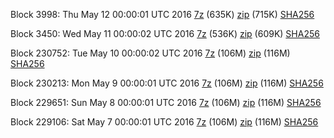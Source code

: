 Block 3998: Thu May 12 00:00:01 UTC 2016 [7z](https://transfer.sh/2Bjtv/bootstrap.dat.20160512.7z) (635K) [zip](https://transfer.sh/qUzKb/bootstrap.dat.20160512.zip) (715K) [SHA256](https://transfer.sh/rgdwU/sha256.txt)

Block 3450: Wed May 11 00:00:02 UTC 2016 [7z](https://transfer.sh/hiwio/bootstrap.dat.20160511.7z) (536K) [zip](https://transfer.sh/tJhHX/bootstrap.dat.20160511.zip) (609K) [SHA256](https://transfer.sh/EkokH/sha256.txt)

Block 230752: Tue May 10 00:00:02 UTC 2016 [7z](https://transfer.sh/aiiZu/bootstrap.dat.20160510.7z) (106M) [zip](https://transfer.sh/GKacI/bootstrap.dat.20160510.zip) (116M) [SHA256](https://transfer.sh/4oFip/sha256.txt)

Block 230213: Mon May  9 00:00:01 UTC 2016 [7z](https://transfer.sh/J7tuc/bootstrap.dat.20160509.7z) (106M) [zip](https://transfer.sh/k0oDb/bootstrap.dat.20160509.zip) (116M) [SHA256](https://transfer.sh/5wsmV/sha256.txt)

Block 229651: Sun May  8 00:00:01 UTC 2016 [7z](https://transfer.sh/2Yysb/bootstrap.dat.20160508.7z) (106M) [zip](https://transfer.sh/11SStu/bootstrap.dat.20160508.zip) (116M) [SHA256](https://transfer.sh/105oIg/sha256.txt)

Block 229106: Sat May  7 00:00:01 UTC 2016 [7z](https://transfer.sh/XD5y0/bootstrap.dat.20160507.7z) (106M) [zip](https://transfer.sh/YK5Tn/bootstrap.dat.20160507.zip) (116M) [SHA256](https://transfer.sh/VwgPU/sha256.txt)
